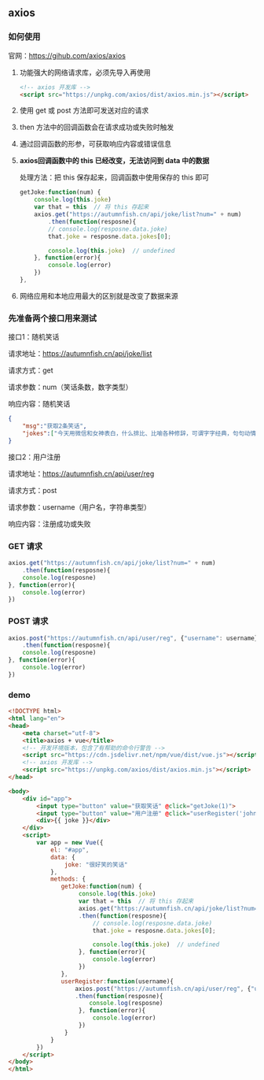 ## axios

### 如何使用

官网：https://gihub.com/axios/axios

1. 功能强大的网络请求库，必须先导入再使用

   ```html
   <!-- axios 开发库 -->
   <script src="https://unpkg.com/axios/dist/axios.min.js"></script>
   ```

2. 使用 get 或 post 方法即可发送对应的请求

3. then 方法中的回调函数会在请求成功或失败时触发

4. 通过回调函数的形参，可获取响应内容或错误信息

5. **axios回调函数中的 this 已经改变，无法访问到 data 中的数据**

   处理方法：把 this 保存起来，回调函数中使用保存的 this 即可

   ```js
   getJoke:function(num) {
       console.log(this.joke)
       var that = this  // 将 this 存起来
       axios.get("https://autumnfish.cn/api/joke/list?num=" + num)
           .then(function(resposne){
           // console.log(resposne.data.joke)
           that.joke = resposne.data.jokes[0];
   
           console.log(this.joke)  // undefined
       }, function(error){
           console.log(error)
       })
   },
   ```

6. 网络应用和本地应用最大的区别就是改变了数据来源



### 先准备两个接口用来测试

接口1：随机笑话

请求地址：https://autumnfish.cn/api/joke/list

请求方式：get

请求参数：num（笑话条数，数字类型）

响应内容：随机笑话

```json
{
    "msg":"获取2条笑话",
    "jokes":["今天用微信和女神表白，什么排比、比喻各种修辞，可谓字字经典，句句动情，引经据典，声情并茂。 最后，在我强烈的感情攻势下，女神终于回了一句：“你谁啊？”","我：“医生，我老想自杀，你看我该咋办？”医生：“呃，你为什么想自杀？”我：“因为活着没意思哇！我想干的事儿他们都不许我干哇！”医生：“你想干啥？”我：“我想自杀啊！”‍‍‍‍"]
}
```



接口2：用户注册

请求地址：https://autumnfish.cn/api/user/reg

请求方式：post

请求参数：username（用户名，字符串类型）

响应内容：注册成功或失败



### GET 请求

```js
axios.get("https://autumnfish.cn/api/joke/list?num=" + num)
    .then(function(resposne){
    console.log(resposne)
}, function(error){
    console.log(error)
})
```



### POST 请求

```js
axios.post("https://autumnfish.cn/api/user/reg", {"username": username})
    .then(function(resposne){
    console.log(resposne)
}, function(error){
    console.log(error)
})
```



### demo

```html
<!DOCTYPE html>
<html lang="en">
<head>
    <meta charset="utf-8">
    <title>axios + vue</title>
    <!-- 开发环境版本，包含了有帮助的命令行警告 -->
    <script src="https://cdn.jsdelivr.net/npm/vue/dist/vue.js"></script>
    <!-- axios 开发库 -->
    <script src="https://unpkg.com/axios/dist/axios.min.js"></script>
</head>

<body>
    <div id="app">
        <input type="button" value="获取笑话" @click="getJoke(1)">
        <input type="button" value="用户注册" @click="userRegister('johny')">
        <div>{{ joke }}</div>
    </div>
    <script>
        var app = new Vue({
            el: "#app",
            data: {
                joke: "很好笑的笑话"
            },
            methods: {
               getJoke:function(num) {
                    console.log(this.joke)
                    var that = this  // 将 this 存起来
                    axios.get("https://autumnfish.cn/api/joke/list?num=" + num)
                    .then(function(resposne){
                        // console.log(resposne.data.joke)
                        that.joke = resposne.data.jokes[0];

                        console.log(this.joke)  // undefined
                    }, function(error){
                        console.log(error)
                    })
               },
               userRegister:function(username){
                   axios.post("https://autumnfish.cn/api/user/reg", {"username": username})
                   .then(function(resposne){
                       console.log(resposne)
                    }, function(error){
                        console.log(error)
                    })
                }
            }
        })
    </script>
</body>
</html>
```



